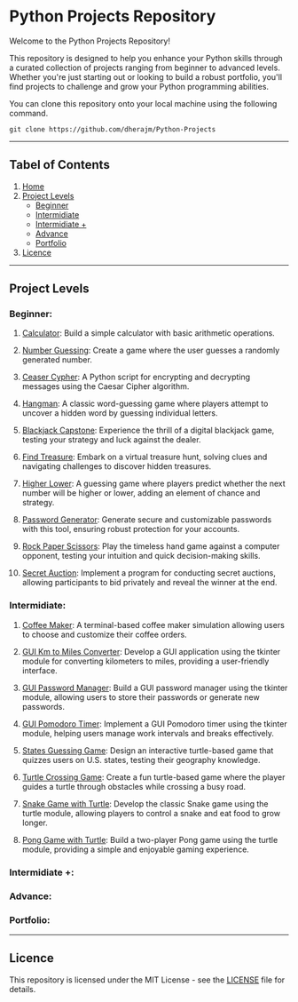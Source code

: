 # Python Projects Repository
Welcome to the Python Projects Repository!

This repository is designed to help you enhance your Python skills through a curated collection of projects ranging from beginner to advanced levels. Whether you're just starting out or looking to build a robust portfolio, you'll find projects to challenge and grow your Python programming abilities.

You can clone this repository onto your local machine using the following command.

    git clone https://github.com/dherajm/Python-Projects

---
## Tabel of Contents
1. [Home]()
2. [Project Levels](https://github.com/dherajm/Python-Projects/blob/main/README.md#project-levels)
   - [Beginner](https://github.com/dherajm/Python-Projects/blob/main/README.md#beginner)
   - [Intermidiate](https://github.com/dherajm/Python-Projects/blob/main/README.md#intermidiate)
   - [Intermidiate +](https://github.com/dherajm/Python-Projects/blob/main/README.md#intermidiate-)
   - [Advance](https://github.com/dherajm/Python-Projects/blob/main/README.md#advance)
   - [Portfolio](https://github.com/dherajm/Python-Projects/blob/main/README.md#portfolio)
3. [Licence](https://github.com/dherajm/Python-Projects/blob/main/README.md#licence)

---
## Project Levels
### Beginner:
1. [Calculator](https://github.com/dherajm/Python-Projects/tree/main/Beginner/calculator): Build a simple calculator with basic arithmetic operations.
   
2. [Number Guessing](https://github.com/dherajm/Python-Projects/tree/main/Beginner/number-guessing): Create a game where the user guesses a randomly generated number.
   
3. [Ceaser Cypher](https://github.com/dherajm/Python-Projects/tree/main/Beginner/ceaser-cypher): A Python script for encrypting and decrypting messages using the Caesar Cipher algorithm.
   
4. [Hangman](): A classic word-guessing game where players attempt to uncover a hidden word by guessing individual letters.
   
5. [Blackjack Capstone](): Experience the thrill of a digital blackjack game, testing your strategy and luck against the dealer.
    
6. [Find Treasure](): Embark on a virtual treasure hunt, solving clues and navigating challenges to discover hidden treasures.
    
7. [Higher Lower](): A guessing game where players predict whether the next number will be higher or lower, adding an element of chance and strategy.
    
8. [Password Generator](): Generate secure and customizable passwords with this tool, ensuring robust protection for your accounts.
 
9. [Rock Paper Scissors](): Play the timeless hand game against a computer opponent, testing your intuition and quick decision-making skills.
    
10. [Secret Auction](): Implement a program for conducting secret auctions, allowing participants to bid privately and reveal the winner at the end.


### Intermidiate:
1. [Coffee Maker](): A terminal-based coffee maker simulation allowing users to choose and customize their coffee orders.

2. [GUI Km to Miles Converter](): Develop a GUI application using the tkinter module for converting kilometers to miles, providing a user-friendly interface.

3. [GUI Password Manager](): Build a GUI password manager using the tkinter module, allowing users to store their passwords or generate new passwords.

4. [GUI Pomodoro Timer](): Implement a GUI Pomodoro timer using the tkinter module, helping users manage work intervals and breaks effectively.

5. [States Guessing Game](): Design an interactive turtle-based game that quizzes users on U.S. states, testing their geography knowledge.

6. [Turtle Crossing Game](): Create a fun turtle-based game where the player guides a turtle through obstacles while crossing a busy road.

7. [Snake Game with Turtle](): Develop the classic Snake game using the turtle module, allowing players to control a snake and eat food to grow longer.

8. [Pong Game with Turtle](): Build a two-player Pong game using the turtle module, providing a simple and enjoyable gaming experience.


### Intermidiate +:


### Advance:


### Portfolio:

---
## Licence
This repository is licensed under the MIT License - see the [LICENSE](https://github.com/dherajm/Python-Projects/blob/main/LICENSE) file for details.
